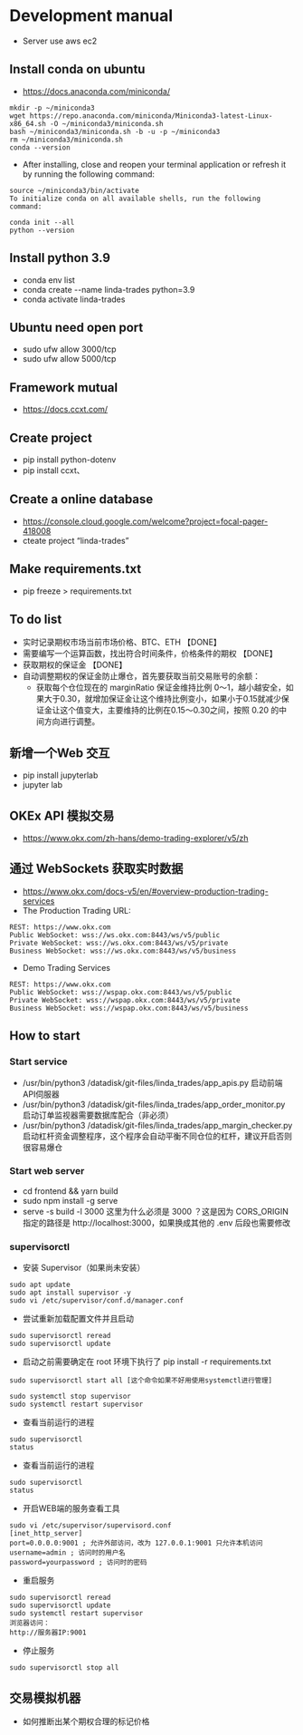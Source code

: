 # Development manual
* Server use aws ec2

## Install conda on ubuntu
* https://docs.anaconda.com/miniconda/
```
mkdir -p ~/miniconda3
wget https://repo.anaconda.com/miniconda/Miniconda3-latest-Linux-x86_64.sh -O ~/miniconda3/miniconda.sh
bash ~/miniconda3/miniconda.sh -b -u -p ~/miniconda3
rm ~/miniconda3/miniconda.sh
conda --version

```
* After installing, close and reopen your terminal application or refresh it by running the following command:
```
source ~/miniconda3/bin/activate
To initialize conda on all available shells, run the following command:

conda init --all
python --version
```

## Install python 3.9
* conda env list
* conda create --name linda-trades python=3.9
* conda activate linda-trades

## Ubuntu need open  port
* sudo ufw allow 3000/tcp
* sudo ufw allow 5000/tcp

## Framework mutual
* https://docs.ccxt.com/

## Create project 
* pip install python-dotenv
* pip install ccxt、

## Create a online database
* https://console.cloud.google.com/welcome?project=focal-pager-418008
* cteate project “linda-trades”

## Make requirements.txt
* pip freeze > requirements.txt

## To do list
* 实时记录期权市场当前市场价格、BTC、ETH 【DONE】
* 需要编写一个运算函数，找出符合时间条件，价格条件的期权 【DONE】
* 获取期权的保证金 【DONE】
* 自动调整期权的保证金防止爆仓，首先要获取当前交易账号的余额：
    - 获取每个仓位现在的 marginRatio 保证金维持比例 0～1，越小越安全，如果大于0.30，就增加保证金让这个维持比例变小，如果小于0.15就减少保证金让这个值变大，主要维持的比例在0.15～0.30之间，按照 0.20 的中间方向进行调整。

## 新增一个Web 交互
* pip install jupyterlab
* jupyter lab

## OKEx API 模拟交易
* https://www.okx.com/zh-hans/demo-trading-explorer/v5/zh

## 通过 WebSockets 获取实时数据
* https://www.okx.com/docs-v5/en/#overview-production-trading-services
* The Production Trading URL:
```
REST: https://www.okx.com
Public WebSocket: wss://ws.okx.com:8443/ws/v5/public
Private WebSocket: wss://ws.okx.com:8443/ws/v5/private
Business WebSocket: wss://ws.okx.com:8443/ws/v5/business
```

* Demo Trading Services
```
REST: https://www.okx.com
Public WebSocket: wss://wspap.okx.com:8443/ws/v5/public
Private WebSocket: wss://wspap.okx.com:8443/ws/v5/private
Business WebSocket: wss://wspap.okx.com:8443/ws/v5/business
```

## How to start 

### Start service
* /usr/bin/python3 /datadisk/git-files/linda_trades/app_apis.py 启动前端API伺服器
* /usr/bin/python3 /datadisk/git-files/linda_trades/app_order_monitor.py 启动订单监视器需要数据库配合（非必须）
* /usr/bin/python3 /datadisk/git-files/linda_trades/app_margin_checker.py 启动杠杆资金调整程序，这个程序会自动平衡不同仓位的杠杆，建议开启否则很容易爆仓


### Start web server
* cd frontend && yarn build
* sudo npm install -g serve
* serve -s build -l 3000 这里为什么必须是 3000 ？这是因为 CORS_ORIGIN 指定的路径是 http://localhost:3000，如果换成其他的 .env 后段也需要修改

### supervisorctl
* 安装 Supervisor（如果尚未安装）
```
sudo apt update 
sudo apt install supervisor -y
sudo vi /etc/supervisor/conf.d/manager.conf 
````
* 尝试重新加载配置文件并且启动
```
sudo supervisorctl reread 
sudo supervisorctl update 
```
* 启动之前需要确定在 root 环境下执行了 pip install -r requirements.txt
```
sudo supervisorctl start all [这个命令如果不好用使用systemctl进行管理]

sudo systemctl stop supervisor
sudo systemctl restart supervisor
```
* 查看当前运行的进程
```
sudo supervisorctl
status
```

* 查看当前运行的进程
```
sudo supervisorctl
status
```

* 开启WEB端的服务查看工具
```
sudo vi /etc/supervisor/supervisord.conf
[inet_http_server] 
port=0.0.0.0:9001 ; 允许外部访问，改为 127.0.0.1:9001 只允许本机访问 
username=admin ; 访问时的用户名 
password=yourpassword ; 访问时的密码
```

* 重启服务
```
sudo supervisorctl reread
sudo supervisorctl update
sudo systemctl restart supervisor
浏览器访问：
http://服务器IP:9001
```

* 停止服务
```
sudo supervisorctl stop all
```

## 交易模拟机器
* 如何推断出某个期权合理的标记价格


